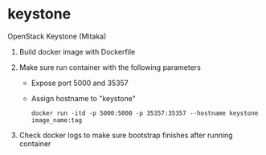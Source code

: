 # keystone
OpenStack Keystone (Mitaka)

1. Build docker image with Dockerfile

2. Make sure run container with the following parameters
      - Expose port 5000 and 35357
      - Assign hostname to "keystone"

            docker run -itd -p 5000:5000 -p 35357:35357 --hostname keystone image_name:tag

3. Check docker logs to make sure bootstrap finishes after running container
